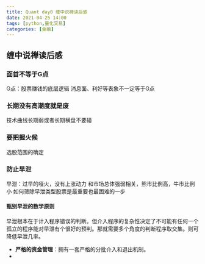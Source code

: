 ```yaml
---
title: Quant day0 缠中说禅读后感
date: 2021-04-25 14:00
tags: [python,量化交易]
categories: [金融]
---
```


## 缠中说禅读后感
### 面首不等于G点
G点：股票赚钱的底层逻辑
消息面、利好等表象不一定等于G点

### 长期没有高潮度就是废
技术曲线长期弱或者长期横盘不要碰

### 要把握火候
选股范围的确定

### 防止早泄
早泄：过早的哑火，没有上涨动力
和市场总体强弱相关，熊市比例高，牛市比例小
如何筛除早泄类型股票是最重要也最困难的一步

#### 甄别早泄的数学原则
早泄根本在于计入程序错误的判断。但介入程序的复杂性决定了不可能有任何一个孤立的程序能对早泄有个很好的预判。那就需要多个角度的判断程序取交集。则可降低早泄几率。
* **严格的资金管理**：拥有一套严格的分批介入和退出机制。
* 
